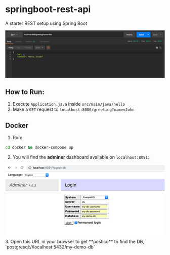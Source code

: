 # springboot-rest-api
A starter REST setup using Spring Boot

<img src="preview.jpg">

## How to Run:
1. Execute `Application.java` inside `src/main/java/hello`
2. Make a `GET` request to `localhost:8080/greeting?name=John`

## Docker
1. Run:
```sh
cd docker && docker-compose up
```
2. You will find the **adminer** dashboard available on `localhost:8091`:
<img src="preview_adminer.jpg">
3. Open this URL in your browser to get **postico** to find the DB, `postgresql://localhost:5432/my-demo-db`